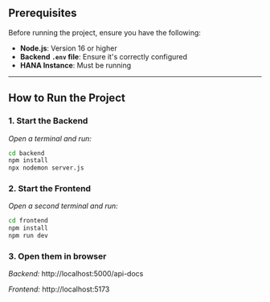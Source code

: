 ## Prerequisites  
Before running the project, ensure you have the following:  

- **Node.js**: Version 16 or higher  
- **Backend `.env` file**: Ensure it's correctly configured  
- **HANA Instance**: Must be running  

---

## How to Run the Project  

### **1️. Start the Backend**  
_Open a terminal and run:_  
```sh
cd backend
npm install
npx nodemon server.js
```

### **2. Start the Frontend**  
_Open a second terminal and run:_  
```sh
cd frontend
npm install
npm run dev
```

### **3. Open them in browser**  
_Backend:_  http://localhost:5000/api-docs

_Frontend:_  http://localhost:5173

